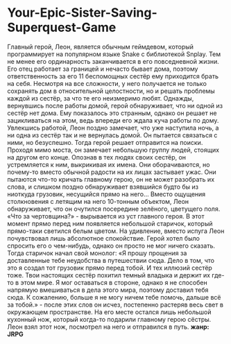 # Your-Epic-Sister-Saving-Superquest-Game
Главный герой, Леон, является обычным геймдевом, который программирует на популярном языке Snake с библиотекой Snplay. Тем не менее его ординарность заканчивается в его повседневной жизни. Его отец работает за границей и нечасто бывает дома, поэтому ответственность за его 11 беспомощных  сестёр ему приходится брать на себя. Несмотря на все сложности, у него получается не только сохранять дом в относительной целостности, но и решать проблемы каждой из сестёр, за что те его неизмеримо любят.
Однажды, вернувшись после работы домой, герой обнаруживает, что ни одной из сестёр нет дома. Ему показалось это странным, однако он решает не зацикливаться на этом, ведь впереди его ждала куча работы по дому. Увлекшись работой, Леон поздно замечает, что уже наступила ночь, а ни одна из сестёр так и не вернулась домой. Он пытается связаться с ними, но безуспешно. Тогда герой решает отправится на поиски. Проходя мимо моста, он замечает небольшую группу людей, стоящих на другом его конце. Опознав в тех людях своих сестёр, он устремляется к ним, выкрикивая их имена. Они оборачиваются, но почему-то вместо обычной радости на их лицах застывает ужас. Они пытаются что-то кричать главному герою, он не может разобрать их слова, и слишком поздно обнаруживает  взявшийся будто бы из ниоткуда грузовик, несущийся прямо на него…
Вместо ощущения столкновения с летящим на него 10-тонным объектом, Леон обнаруживает, что он очутился посередине зелёного, цветущего поля. «Что за чертовщина?» - вырывается из уст главного героя. В этот момент прямо перед ним появляется небольшой старичок, который прямо-таки светился белым цветом. На удивление, вместо испуга Леон почувствовал лишь абсолютное спокойствие. Герой хотел было спросить его о чем-нибудь, однако он просто не мог ничего сказать. Тогда старичок начал свой монолог: «Я прошу прощения за доставленные тебе неудобства в путешествии сюда. Дело в том, что это я создал тот  грузовик прямо перед тобой. И тех иллюзий сестёр тоже. Твои настоящих сестёр похитил темный владыка и держит их где-то в этом мире. Я мог оставаться в стороне, однако я не способен напрямую вмешиваться в дела этого мира, поэтому доставил тебя сюда. К сожалению, больше я не могу ничем тебе помочь, дальше всё за тобой.» - после этих слов он исчез, постепенно растеряв весь свет в окружающем пространстве. На его месте остался лишь небольшой кухонный нож, который когда-то подарили главному герою сёстры.
Леон взял этот нож, посмотрел на него и отправился в путь.
**жанр: JRPG**
